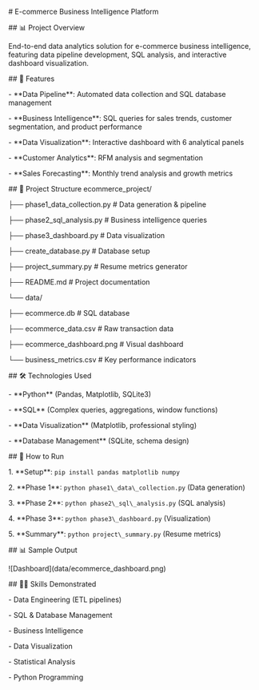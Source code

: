\# E-commerce Business Intelligence Platform



\## 📊 Project Overview

End-to-end data analytics solution for e-commerce business intelligence, featuring data pipeline development, SQL analysis, and interactive dashboard visualization.



\## 🚀 Features

\- \*\*Data Pipeline\*\*: Automated data collection and SQL database management

\- \*\*Business Intelligence\*\*: SQL queries for sales trends, customer segmentation, and product performance

\- \*\*Data Visualization\*\*: Interactive dashboard with 6 analytical panels

\- \*\*Customer Analytics\*\*: RFM analysis and segmentation

\- \*\*Sales Forecasting\*\*: Monthly trend analysis and growth metrics



\## 📁 Project Structure
ecommerce\_project/

├── phase1\_data\_collection.py # Data generation \& pipeline

├── phase2\_sql\_analysis.py # Business intelligence queries

├── phase3\_dashboard.py # Data visualization

├── create\_database.py # Database setup

├── project\_summary.py # Resume metrics generator

├── README.md # Project documentation

└── data/

├── ecommerce.db # SQL database

├── ecommerce\_data.csv # Raw transaction data

├── ecommerce\_dashboard.png # Visual dashboard

└── business\_metrics.csv # Key performance indicators



\## 🛠️ Technologies Used

\- \*\*Python\*\* (Pandas, Matplotlib, SQLite3)

\- \*\*SQL\*\* (Complex queries, aggregations, window functions)

\- \*\*Data Visualization\*\* (Matplotlib, professional styling)

\- \*\*Database Management\*\* (SQLite, schema design)



\## 🚀 How to Run

1\. \*\*Setup\*\*: `pip install pandas matplotlib numpy`

2\. \*\*Phase 1\*\*: `python phase1\_data\_collection.py` (Data generation)

3\. \*\*Phase 2\*\*: `python phase2\_sql\_analysis.py` (SQL analysis)

4\. \*\*Phase 3\*\*: `python phase3\_dashboard.py` (Visualization)

5\. \*\*Summary\*\*: `python project\_summary.py` (Resume metrics)



\## 📊 Sample Output

!\[Dashboard](data/ecommerce\_dashboard.png)



\## 👨‍💻 Skills Demonstrated

\- Data Engineering (ETL pipelines)

\- SQL \& Database Management

\- Business Intelligence

\- Data Visualization

\- Statistical Analysis

\- Python Programming

